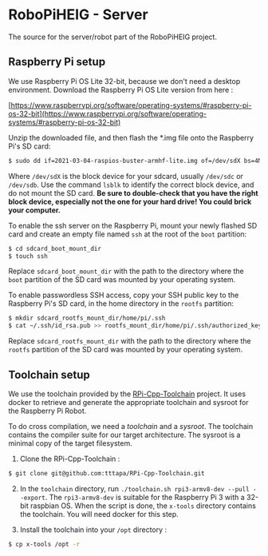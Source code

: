 # RoboPiHEIG - Server

The source for the server/robot part of the RoboPiHEIG project.

## Raspberry Pi setup

We use Raspberry Pi OS Lite 32-bit, because we don't need a desktop environment. Download the Raspberry Pi OS Lite version from here :

[https://www.raspberrypi.org/software/operating-systems/#raspberry-pi-os-32-bit](https://www.raspberrypi.org/software/operating-systems/#raspberry-pi-os-32-bit)

Unzip the downloaded file, and then flash the *.img file onto the Raspberry Pi's SD card:

```bash
$ sudo dd if=2021-03-04-raspios-buster-armhf-lite.img of=/dev/sdX bs=4M status=progress
```

Where `/dev/sdX` is the block device for your sdcard, usually `/dev/sdc` or `/dev/sdb`. Use the command `lsblk` to identify the correct block device, and do not mount the SD card. **Be sure to double-check that you have the right block device, especially not the one for your hard drive! You could brick your computer.**

To enable the ssh server on the Raspberry Pi, mount your newly flashed SD card and create an empty file named `ssh` at the root of the `boot` partition:

```bash
$ cd sdcard_boot_mount_dir
$ touch ssh
```

Replace `sdcard_boot_mount_dir` with the path to the directory where the `boot` partition of the SD card was mounted by your operating system.

To enable passwordless SSH access, copy your SSH public key to the Raspberry Pi's SD card, in the home directory in the `rootfs` partition:

```bash
$ mkdir sdcard_rootfs_mount_dir/home/pi/.ssh
$ cat ~/.ssh/id_rsa.pub >> rootfs_mount_dir/home/pi/.ssh/authorized_keys
```

Replace `sdcard_rootfs_mount_dir` with the path to the directory where the `rootfs` partition of the SD card was mounted by your operating system.

##  Toolchain setup

We use the toolchain provided by the [RPi-Cpp-Toolchain](https://github.com/tttapa/RPi-Cpp-Toolchain) project. It uses docker to retrieve and generate the appropriate toolchain and sysroot for the Raspberry Pi Robot.

To do cross compilation, we need a *toolchain* and a *sysroot*. The toolchain contains the compiler suite for our target architecture. The sysroot is a minimal copy of the target filesystem.

1. Clone the RPi-Cpp-Toolchain :

```sh
$ git clone git@github.com:tttapa/RPi-Cpp-Toolchain.git
```

2. In the `toolchain` directory, run `./toolchain.sh rpi3-armv8-dev --pull --export`. The `rpi3-armv8-dev` is suitable for the Raspberry Pi 3 with a 32-bit raspbian OS. When the script is done, the `x-tools` directory contains the toolchain. You will need docker for this step.

3. Install the toolchain into your `/opt` directory :

```sh
$ cp x-tools /opt -r
```
